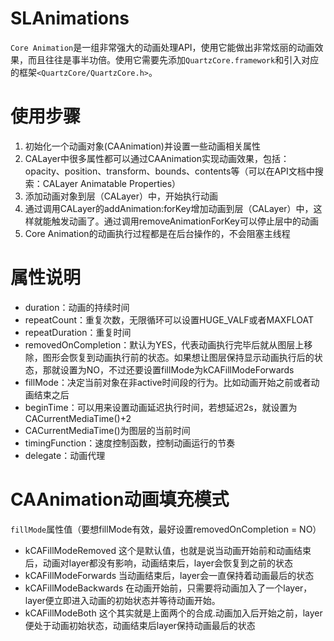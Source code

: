 # SLAnimations
`Core Animation`是一组非常强大的动画处理API，使用它能做出非常炫丽的动画效果，而且往往是事半功倍。使用它需要先添加`QuartzCore.framework`和引入对应的框架`<QuartzCore/QuartzCore.h>`。

# 使用步骤
1. 初始化一个动画对象(CAAnimation)并设置一些动画相关属性
2. CALayer中很多属性都可以通过CAAnimation实现动画效果，包括：opacity、position、transform、bounds、contents等（可以在API文档中搜索：CALayer Animatable Properties）
3. 添加动画对象到层（CALayer）中，开始执行动画
4. 通过调用CALayer的addAnimation:forKey增加动画到层（CALayer）中，这样就能触发动画了。通过调用removeAnimationForKey可以停止层中的动画
5. Core Animation的动画执行过程都是在后台操作的，不会阻塞主线程

# 属性说明
- duration：动画的持续时间
- repeatCount：重复次数，无限循环可以设置HUGE_VALF或者MAXFLOAT
- repeatDuration：重复时间
- removedOnCompletion：默认为YES，代表动画执行完毕后就从图层上移除，图形会恢复到动画执行前的状态。如果想让图层保持显示动画执行后的状态，那就设置为NO，不过还要设置fillMode为kCAFillModeForwards
- fillMode：决定当前对象在非active时间段的行为。比如动画开始之前或者动画结束之后
- beginTime：可以用来设置动画延迟执行时间，若想延迟2s，就设置为CACurrentMediaTime()+2
- CACurrentMediaTime()为图层的当前时间
- timingFunction：速度控制函数，控制动画运行的节奏
- delegate：动画代理

# CAAnimation动画填充模式
`fillMode`属性值（要想fillMode有效，最好设置removedOnCompletion = NO）
- kCAFillModeRemoved 这个是默认值，也就是说当动画开始前和动画结束后，动画对layer都没有影响，动画结束后，layer会恢复到之前的状态
- kCAFillModeForwards 当动画结束后，layer会一直保持着动画最后的状态 
- kCAFillModeBackwards 在动画开始前，只需要将动画加入了一个layer，layer便立即进入动画的初始状态并等待动画开始。
- kCAFillModeBoth 这个其实就是上面两个的合成.动画加入后开始之前，layer便处于动画初始状态，动画结束后layer保持动画最后的状态











